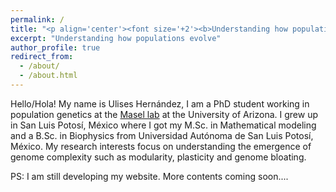 ```yaml
---
permalink: /
title: "<p align='center'><font size='+2'><b>Understanding how populations evolve</b></font></p>"
excerpt: "Understanding how populations evolve"
author_profile: true
redirect_from: 
  - /about/
  - /about.html
---
```

Hello/Hola! My name is Ulises Hernández, I am a PhD student working in population genetics at the [Masel lab](https://www.masellab.org/people/joanna-masel) at the University of Arizona. I grew up in San Luis Potosí, México where I got my M.Sc. in Mathematical modeling and a B.Sc. in Biophysics from Universidad Autónoma de San Luis Potosí, México. My research interests focus on understanding the emergence of genome complexity such as modularity, plasticity and genome bloating. 

PS: I am still developing my website. More contents coming soon....